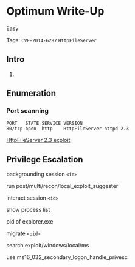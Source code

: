# Optimum Write-Up

Easy

Tags:
`CVE-2014-6287`
`HttpFileServer`


## Intro

1. 

## Enumeration

### Port scanning

```
PORT   STATE SERVICE VERSION
80/tcp open  http    HttpFileServer httpd 2.3
```

[HttpFileServer 2.3 exploit](https://www.exploit-db.com/exploits/39161)

## Privilege Escalation

backgrounding session `<id>`

run post/multi/recon/local_exploit_suggester

interact session `<id>`

show process list

pid of explorer.exe

migrate `<pid>`

search exploit/windows/local/ms

use ms16_032_secondary_logon_handle_privesc
